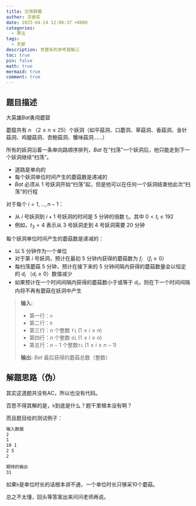 ```yaml
---
title: 剑荡群蘑
author: 凉香栾
date: 2025-04-24 12:00:37 +0800
categories:
  - 算法
tags:
  - 贪婪
description: 贪婪系列参考题解三
toc: true
pin: false
math: true
mermaid: true
comment: true
---
```


## 题目描述

大英雄$Bat$勇闯蘑窟

蘑窟共有 $n$ （$2 \leq n \leq 25$）个妖洞（如平菇洞、口蘑洞、草菇洞、香菇洞、金针菇洞、鸡腿菇洞、杏鲍菇洞、蟹味菇洞……）

所有的妖洞沿着一条单向路顺序排列，$Bat$ 在“扫荡”一个妖洞后，他只能走到下一个妖洞继续“扫荡”。
- 道路是单向的
- 每个妖洞单位时间产生的蘑菇数是递减的
- $Bat$ 必须从 $1$ 号妖洞开始“扫荡”起，但是他可以在任何一个妖洞结束他此次“扫荡”的行程

对于每个 $i = 1, \dots, n - 1$：
- 从 $i$ 号妖洞到 $i+1$ 号妖洞的时间是 $5$ 分钟的倍数 $t_i$，其中 $0 < t_i \leq 192$
- 例如，$t_3 = 4$ 表示从 $3$ 号妖洞走到 $4$ 号妖洞需要 $20$ 分钟

每个妖洞单位时间产生的蘑菇数是递减的：

- 以 $5$ 分钟作为一个单位
- 对于第 $i$ 号妖洞，预计在最初 $5$ 分钟内获得的蘑菇数为 $f_i$ （$f_i \geq 0$）
- 每扫荡蘑菇 $5$ 分钟，预计在接下来的 $5$ 分钟间隔内获得的蘑菇数量会以恒定的 $d_i$ （$d_i \geq 0$）数值减少
- 如果预计在一个时间间隔内获得的蘑菇数小于或等于 $d_i$，则在下一个时间间隔内将不再有蘑菇在妖洞中产生

> **输入:**
> - 第一行：`n`
> - 第二行：`h` 
> - 第三行：$n$ 个整数 `fi` $(1 \leq i \leq n)$
> - 第四行：$n$ 个整数 `di` $(1 \leq i \leq n)$
> - 第五行：$n - 1$ 个整数`ti`  $(1 \leq i \leq n - 1)$
>
> **输出:**
> $Bat$ 最后获得的蘑菇总数（整数）



## 解题思路（伪）

其实这道题并没有AC，所以也没有代码。

百思不得其解的是，`h`到底是什么？题干里根本没有啊？

而且题目给的测试例子：

```txt
输入数据
2
1
10 1
2 5 
2

期待的输出
31
```

如果`h`是单位时长的话根本讲不通，一个单位时长只够采$10$个蘑菇。

总之不太懂，回头等答案出来问问老师再说。